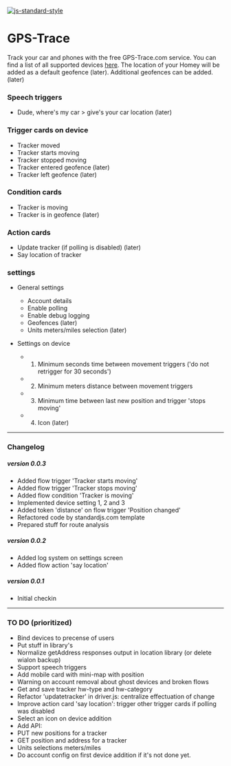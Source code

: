 [![js-standard-style](https://img.shields.io/badge/code%20style-standard-brightgreen.svg)](http://standardjs.com/)

# GPS-Trace

Track your car and phones with the free GPS-Trace.com service. You can find a list of all supported devices [here](http://gps-trace.com/en/hardware). The location of
your Homey will be added as a default geofence (later). Additional geofences can be added. (later)

### Speech triggers
 - Dude, where's my car > give's your car location (later)

### Trigger cards on device
 - Tracker moved
 - Tracker starts moving
 - Tracker stopped moving
 - Tracker entered geofence (later)
 - Tracker left geofence (later)

### Condition cards
 - Tracker is moving
 - Tracker is in geofence (later)

### Action cards
 - Update tracker (if polling is disabled) (later)
 - Say location of tracker

### settings
 - General settings
    - Account details
    - Enable polling
    - Enable debug logging
    - Geofences (later)
    - Units meters/miles selection (later)

 - Settings on device
    - 1. Minimum seconds time between movement triggers
      ('do not retrigger for 30 seconds')
    - 2. Minimum meters distance between movement triggers
    - 3. Minimum time between last new position and trigger 'stops moving'
    - 4. Icon (later)

---
### Changelog

##### version 0.0.3
- Added flow trigger 'Tracker starts moving'
- Added flow trigger 'Tracker stops moving'
- Added flow condition 'Tracker is moving'
- Implemented device setting 1, 2 and 3
- Added token 'distance' on flow trigger 'Position changed'
- Refactored code by standardjs.com template
- Prepared stuff for route analysis

##### version 0.0.2
- Added log system on settings screen
- Added flow action 'say location'

##### version 0.0.1
- Initial checkin

---
### TO DO (prioritized)
- Bind devices to precense of users
- Put stuff in library's
- Normalize getAddress responses output in location library (or delete wialon backup)
- Support speech triggers
- Add mobile card with mini-map with position
- Warning on account removal about ghost devices and broken flows
- Get and save tracker hw-type and hw-category
- Refactor 'updatetracker' in driver.js: centralize effectuation of change
- Improve action card 'say location': trigger other trigger cards if polling was disabled
- Select an icon on device addition
- Add API:
 - PUT new positions for a tracker
 - GET position and address for a tracker
 - Units selections meters/miles
- Do account config on first device addition if it's not done yet.
